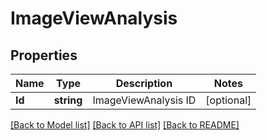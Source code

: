 # ImageViewAnalysis

## Properties
Name | Type | Description | Notes
------------ | ------------- | ------------- | -------------
**Id** | **string** | ImageViewAnalysis ID | [optional] 

[[Back to Model list]](../README.md#documentation-for-models) [[Back to API list]](../README.md#documentation-for-api-endpoints) [[Back to README]](../README.md)


